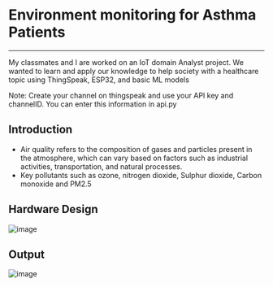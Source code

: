 # Environment monitoring for Asthma Patients
----
My classmates and I are worked on an IoT domain Analyst project. We wanted to learn and apply our knowledge to help society with a healthcare topic using ThingSpeak, ESP32, and basic ML models

Note: Create your channel on thingspeak and use your API key and channelID. You can enter this information in api.py

## Introduction 
- Air quality refers to the composition of gases and particles present in the atmosphere, which can vary based on factors such as industrial activities, transportation, and natural
processes.
- Key pollutants such as ozone, nitrogen dioxide, Sulphur dioxide, Carbon monoxide and PM2.5

## Hardware Design 
![image](https://github.com/anewsha/IOT_forAsthmaPatients/assets/96635875/ee8a5761-9e63-4675-8434-a8f5edb0fda7)

## Output 
![image](https://github.com/anewsha/IOT_forAsthmaPatients/assets/96635875/cf8c7c40-dcc0-4c77-bbf5-b3c855409c0e)
